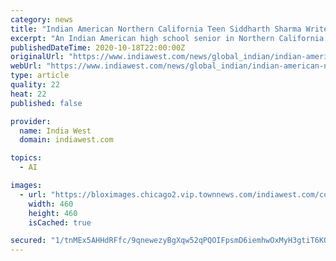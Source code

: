 ```yaml
---
category: news
title: "Indian American Northern California Teen Siddharth Sharma Writes Textbook on Artificial Intelligence"
excerpt: "An Indian American high school senior in Northern California has published a textbook focused on Artificial Intelligence and Machine Learning."
publishedDateTime: 2020-10-18T22:00:00Z
originalUrl: "https://www.indiawest.com/news/global_indian/indian-american-northern-california-teen-siddharth-sharma-writes-textbook-on-artificial-intelligence/article_63f98fc4-1114-11eb-91ce-2741c0cba44d.html"
webUrl: "https://www.indiawest.com/news/global_indian/indian-american-northern-california-teen-siddharth-sharma-writes-textbook-on-artificial-intelligence/article_63f98fc4-1114-11eb-91ce-2741c0cba44d.html"
type: article
quality: 22
heat: 22
published: false

provider:
  name: India West
  domain: indiawest.com

topics:
  - AI

images:
  - url: "https://bloximages.chicago2.vip.townnews.com/indiawest.com/content/tncms/assets/v3/editorial/9/40/9400b5bc-1114-11eb-9608-93f4d1bd3c27/5f8bf09be9f2c.image.jpg?resize=460%2C460"
    width: 460
    height: 460
    isCached: true

secured: "1/tnMEx5AHHdRFfc/9qnewezyBgXqw52qPQOIFpsmD6iemhwOxMyH3gtiT6KQ+y/0/dyRcRUhdT3nyX9ND+IL8+ruNT8/GKjkU2lvCYLWHn32nQa20g4AK3VNTOgpfsmRgYkufd5Y/fBSSF5HAOHLYOJhw+FksdlYOPpd8bFaovoYQo+AzcrQUL42qcaGNDowdbEW6vdQaqcHTO8rq4Xb7FC8KP1CVHk5NNMnsOR3HX5P7Zq1frOaDPuqDYPzvW7W65LJ8EBSJz2azjyzyP7neoEXVHExFzrQ24axTflY2WkI9NlDWUt1RMI6bX2c8uqke85q5kIGQZ+cW5fv0LkM8fJ1mdx7rYmgsFYwDiHewA=;QIn40FR+KiJw5Tunk8bf2Q=="
---
```



